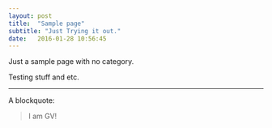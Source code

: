 ```yaml
---
layout: post
title:  "Sample page"
subtitle: "Just Trying it out."
date:   2016-01-28 10:56:45
---
```


Just a sample page with no category.

Testing stuff and etc. 

___

A blockquote:

> I am GV!

